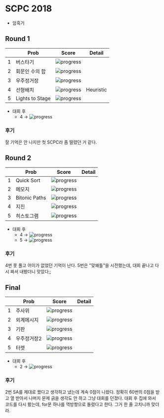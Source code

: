 # SCPC 2018
- 암흑기
## Round 1
||Prob|Score|Detail|
|---|---|---|---|
1|버스타기|![progress](https://progress-bar.dev/100/?scale=100&suffix=/100)|
2|회문인 수의 합|![progress](https://progress-bar.dev/100/?scale=100&suffix=/100)|
3|우주정거장|![progress](https://progress-bar.dev/150/?scale=150&suffix=/150)|
4|선형배치|![progress](https://progress-bar.dev/155/?scale=200&suffix=/200)|Heuristic
5|Lights to Stage|![progress](https://progress-bar.dev/250/?scale=250&suffix=/250)|
- 대회 후
	- 4 -> ![progress](https://progress-bar.dev/167/?scale=200&suffix=/200)

### 후기
잘 기억은 안 나지만 첫 SCPC라 좀 떨렸던 거 같다.

## Round 2
||Prob|Score|Detail|
|---|---|---|---|
1|Quick Sort|![progress](https://progress-bar.dev/100/?scale=100&suffix=/100)|
2|메모지|![progress](https://progress-bar.dev/150/?scale=150&suffix=/150)|
3|Bitonic Paths|![progress](https://progress-bar.dev/200/?scale=200&suffix=/200)|
4|지진|![progress](https://progress-bar.dev/39/?scale=250&suffix=/250)|
5|히스토그램|![progress](https://progress-bar.dev/0/?scale=300&suffix=/300)|
- 대회 후
	- 4 -> ![progress](https://progress-bar.dev/250/?scale=250&suffix=/250)
	- 5 -> ![progress](https://progress-bar.dev/300/?scale=300&suffix=/300)
### 후기
4번 못 풀고 어이가 없었던 기억이 난다. 5번은 "맞왜틀"을 시전했는데, 대회 끝나고 다시 짜서 내봤더니 맞았다;;

## Final
||Prob|Score|Detail|
|---|---|---|---|
1|주사위|![progress](https://progress-bar.dev/100/?scale=100&suffix=/100)|
2|외계메시지|![progress](https://progress-bar.dev/0/?scale=197&suffix=/197)|
3|기판|![progress](https://progress-bar.dev/0/?scale=256&suffix=/256)|
4|우주정거장2|![progress](https://progress-bar.dev/0/?scale=452&suffix=/452)|
5|터렛|![progress](https://progress-bar.dev/0/?scale=495&suffix=/495)|
- 대회 후
	- 2 -> ![progress](https://progress-bar.dev/197/?scale=197&suffix=/197)

### 후기
2번 SA를 제대로 짰다고 생각하고 냈는데 계속 0점이 나왔다. 정확히 60번의 0점을 받고 열 받아서 나머지 문제 긁을 생각도 안 하고 그냥 대회를 던졌다. 대회 후 집에 와서 코드를 다시 봤는데, for문 하나를 역방향으로 돌렸다고 한다. 그거 한 줄 고치니까 맞더라.
